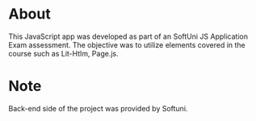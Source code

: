 # About
This JavaScript app was developed as part of an SoftUni JS Application Exam assessment. The objective was to utilize elements covered in the course such as Lit-Htlm, Page.js.

# Note
Back-end side of the project was provided by Softuni.

